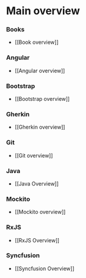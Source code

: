 # Main overview

### Books
- [[Book overview]]

### Angular
- [[Angular overview]]

### Bootstrap
- [[Bootstrap overview]]

### Gherkin
- [[Gherkin overview]]

### Git
- [[Git overview]]

### Java
- [[Java Overview]]

### Mockito
- [[Mockito overview]]

### RxJS
- [[RxJS Overview]]

### Syncfusion
- [[Syncfusion Overview]]
